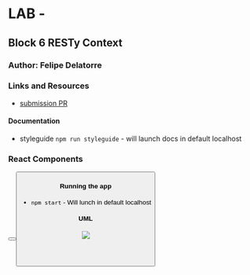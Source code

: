 # LAB - 

## Block 6 RESTy Context

### Author: Felipe Delatorre

### Links and Resources
* [submission PR]()

#### Documentation
* styleguide `npm run styleguide` - will launch docs in default localhost 

### React Components

<BasicInputPass />
<BasicInputUser />
<Bearer />
<Button />
<Button />
<Footer />
<Header />
<JsonText />
<JsonHeader />
<JsonResponse />
<Label />
<RESTy />
<Url />


#### Running the app
* `npm start` - Will lunch in default localhost
  

#### UML
![](./assets/----.jpg)
